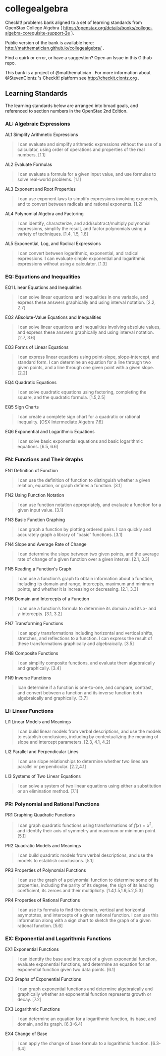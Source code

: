 # collegealgebra

CheckIt! problems bank aligned to a set of learning standards from OpenStax College Algebra ( https://openstax.org/details/books/college-algebra-corequisite-support-2e ).

Public version of the bank is available here: http://matthematician.github.io/collegealgebra/ .

Find a quirk or error, or have a suggestion? Open an Issue in this Github repo.

This bank is a project of @matthematician . For more information about @StevenClontz 's CheckIt! platform see http://checkit.clontz.org .

## Learning Standards

The learning standards below are arranged into broad goals, and referenced to section numbers in the OpenStax 2nd Edition.

### AL: Algebraic Expressions

AL1 Simplify Arithmetic Expressions 
> I can evaluate and simplify arithmetic expressions without the use of a calculator, using order of operations and properties of the real numbers. [1.1]

AL2 Evaluate Formulas
> I can evaluate a formula for a given input value, and use formulas to solve real-world problems. [1.1]

AL3 Exponent and Root Properties
> I can use exponent laws to simplify expressions involving exponents, and to convert between radicals and rational exponents. [1.2]

AL4 Polynomial Algebra and Factoring
> I can identify, characterize, and add/subtract/multiply polynomial expressions, simplify the result, and factor polynomials using a variety of techniques. [1.4, 1.5, 1.6]

AL5 Exponential, Log, and Radical Expressions
> I can convert between logarithmic, exponential, and radical expressions. I can evaluate simple exponential and logarithmic expressions without using a calculator. [1.3]

### EQ: Equations and Inequalities

EQ1 Linear Equations and Inequalities
> I can solve linear equations and inequalities in one variable, and express these answers graphically and using interval notation. [2.2, 2.7]

EQ2 ABsolute-Value Equations and Inequalities
> I can solve linear equations and inequalities involving absolute values, and express these answers graphically and using interval notation. [2.7, 3.6]

EQ3 Forms of Linear Equations
> I can express linear equations using point-slope, slope-intercept, and standard form. I can determine an equation for a line through two given points, and a line through one given point with a given slope. [2.2]

EQ4 Quadratic Equations
> I can solve quadratic equations using factoring, completing the square, and the quadratic formula. [1.5,2.5]

EQ5 Sign Charts
> I can create a complete sign chart for a quadratic or rational inequality. [OSX Intermediate Algebra 7.6]

EQ6 Exponential and Logarithmic Equations
> I can solve basic exponential equations and basic logarithmic equations. [6.5, 6.6]

### FN: Functions and Their Graphs

FN1 Definition of Function
> I can use the definition of function to distinguish whether a given relation, equation, or graph defines a function. [3.1]

FN2 Using Function Notation
> I can use function notation appropriately, and evaluate a function for a given input value. [3.1]

FN3 Basic Function Graphing 
> I can graph a function by plotting ordered pairs. I can quickly and accurately graph a library of “basic” functions. [3.1]

FN4 Slope and Average Rate of Change
> I can determine the slope between two given points, and the average rate of change of a given function over a given interval. [2.1, 3.3]

FN5 Reading a Function's Graph
> I can use a function’s graph to obtain information about a function, including its domain and range, intercepts, maximum and minimum points, and whether it is increasing or decreasing. [2.1, 3.3]

FN6 Domain and Intercepts of a Function
> I can use a function’s formula to determine its domain and its x- and y-intercepts. [3.1, 3.2]

FN7 Transforming Functions
> I can apply transformations including horizontal and vertical shifts, stretches, and reflections to a function. I can express the result of these transformations graphically and algebraically. [3.5]

FN8 Composite Functions
> I can simplify composite functions, and evaluate them algebraically and graphically. [3.4]

FN9 Inverse Functions
> Ican determine if a function is one-to-one, and compare, contrast, and convert between a function and its inverse function both algebraically and graphically. [3.7]

### LI: Linear Functions

LI1 Linear Models and Meanings
> I can build linear models from verbal descriptions, and use the models to establish conclusions, including by contextualizing the meaning of slope and intercept parameters. [2.3, 4.1, 4.2]

LI2 Parallel and Perpendicular Lines
> I can use slope relationships to determine whether two lines are parallel or perpendicular. [2.2,4.1]

LI3 Systems of Two Linear Equations
> I can solve a system of two linear equations using either a substitution or an elimination method. [7.1]

### PR: Polynomial and Rational Functions

PR1 Graphing Quadratic Functions
> I can graph quadratic functions using transformations of $f(x) = x^2$, and identify their axis of symmetry and maximum or minimum point. [5.1]

PR2 Quadratic Models and Meanings
> I can build quadratic models from verbal descriptions, and use the models to establish conclusions. [5.1]

PR3 Properties of Polynomial Functions
> I can use the graph of a polynomial function to determine some of its properties, including the parity of its degree, the sign of its leading coefficient, its zeroes and their multiplicity. [1.4,1.5,1.6,5.2,5.3]

PR4 Properties of Rational Functions
> I can use its formula to find the domain, vertical and horizontal asymptotes, and intercepts of a given rational function. I can use this information along with a sign chart to sketch the graph of a given rational function. [5.6]

### EX: Exponential and Logarithmic Functions

EX1 Exponential Functions
> I can identify the base and intercept of a given exponential function, evaluate exponential functions, and determine an equation for an exponential function given two data points. [6.1]

EX2 Graphs of Exponential Functions
> I can graph exponential functions and determine algebraically and graphically whether an exponential function represents growth or decay. [7.2]

EX3 Logarithmic Functions
> I can determine an equation for a logarithmic function, its base, and domain, and its graph. [6.3-6.4]

EX4 Change of Base
>  I can apply the change of base formula to a logarithmic function. [6.3-6.4]


